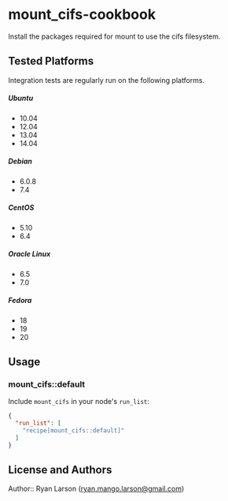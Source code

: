 # mount_cifs-cookbook

Install the packages required for mount to use the cifs filesystem.

## Tested Platforms

Integration tests are regularly run on the following platforms.

##### Ubuntu
* 10.04
* 12.04
* 13.04
* 14.04

##### Debian
* 6.0.8
* 7.4

##### CentOS
* 5.10
* 6.4

##### Oracle Linux
* 6.5
* 7.0

##### Fedora
* 18
* 19
* 20

## Usage

### mount_cifs::default

Include `mount_cifs` in your node's `run_list`:

```json
{
  "run_list": [
    "recipe[mount_cifs::default]"
  ]
}
```

## License and Authors

Author:: Ryan Larson (<ryan.mango.larson@gmail.com>)
